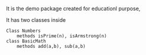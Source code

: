 It is the demo package created for educationl purpose, 

It has two classes inside
```
Class Numbers
    methods isPrime(n), isArmstrong(n)
class BasicMath
    methods add(a,b), sub(a,b)
```

